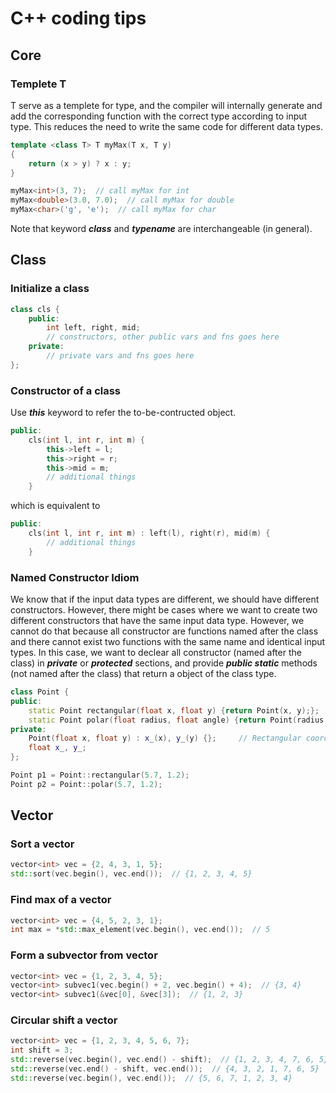 
# C++ coding tips

## Core

### Templete T

T serve as a templete for type, and the compiler will internally generate and add the corresponding function with the correct type according to input type. This reduces the need to write the same code for different data types.

```cpp
template <class T> T myMax(T x, T y)
{
    return (x > y) ? x : y;
}

myMax<int>(3, 7);  // call myMax for int
myMax<double>(3.0, 7.0);  // call myMax for double
myMax<char>('g', 'e');  // call myMax for char
```

Note that keyword ***class*** and ***typename*** are interchangeable (in general).

## Class

### Initialize a class

```cpp
class cls {
    public:
        int left, right, mid;
        // constructors, other public vars and fns goes here
    private:
        // private vars and fns goes here
};
```

### Constructor of a class

Use ***this*** keyword to refer the to-be-contructed object.

```cpp
public:
    cls(int l, int r, int m) {
        this->left = l;
        this->right = r;
        this->mid = m;
        // additional things
    }
```

which is equivalent to

```cpp
public:
    cls(int l, int r, int m) : left(l), right(r), mid(m) {
        // additional things
    }
```

### Named Constructor Idiom

We know that if the input data types are different, we should have different constructors. However, there might be cases where we want to create two different constructors that have the same input data type. However, we cannot do that because all constructor are functions named after the class and there cannot exist two functions with the same name and identical input types. In this case, we want to declear all constructor (named after the class) in ***private*** or ***protected*** sections, and provide ***public static*** methods (not named after the class) that return a object of the class type.

```cpp
class Point {
public:
    static Point rectangular(float x, float y) {return Point(x, y);};  // Rectangular
    static Point polar(float radius, float angle) {return Point(radius * std::cos(angle), radius * std::sin(angle));};  // Polar
private:
    Point(float x, float y) : x_(x), y_(y) {};     // Rectangular coordinates
    float x_, y_;
};

Point p1 = Point::rectangular(5.7, 1.2);
Point p2 = Point::polar(5.7, 1.2);
```

## Vector

### Sort a vector

```cpp
vector<int> vec = {2, 4, 3, 1, 5};
std::sort(vec.begin(), vec.end());  // {1, 2, 3, 4, 5}
```

### Find max of a vector

```cpp
vector<int> vec = {4, 5, 2, 3, 1};
int max = *std::max_element(vec.begin(), vec.end());  // 5
```

### Form a subvector from vector

```cpp
vector<int> vec = {1, 2, 3, 4, 5};
vector<int> subvec1(vec.begin() + 2, vec.begin() + 4);  // {3, 4}
vector<int> subvec1(&vec[0], &vec[3]);  // {1, 2, 3}
```

### Circular shift a vector

```cpp
vector<int> vec = {1, 2, 3, 4, 5, 6, 7};
int shift = 3;
std::reverse(vec.begin(), vec.end() - shift);  // {1, 2, 3, 4, 7, 6, 5}
std::reverse(vec.end() - shift, vec.end());  // {4, 3, 2, 1, 7, 6, 5}
std::reverse(vec.begin(), vec.end());  // {5, 6, 7, 1, 2, 3, 4}
```
